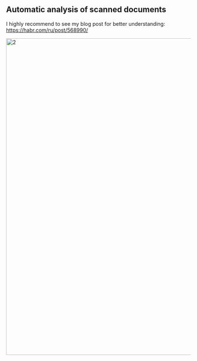 ## Automatic analysis of scanned documents

I highly recommend to see my blog post for better understanding: https://habr.com/ru/post/568990/

<img width="863" alt="2" src="https://user-images.githubusercontent.com/42088646/126868137-08bea9e4-d2d8-479a-b272-d3f16158bd11.png">

